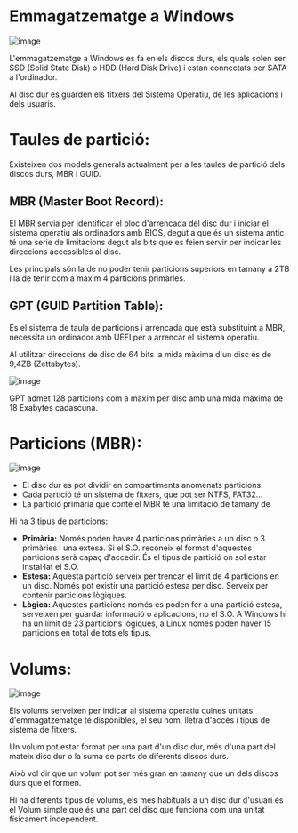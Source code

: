 # Emmagatzematge a Windows

![image](https://github.com/XaSaFa/MP04/assets/110727546/bfc99412-52dd-4119-9ce5-52b2d524bdd0)

L'emmagatzematge a Windows es fa en els discos durs, els quals solen ser SSD (Solid State Disk) o HDD (Hard Disk Drive) i estan connectats per SATA a l'ordinador.

Al disc dur es guarden els fitxers del Sistema Operatiu, de les aplicacions i dels usuaris.

# Taules de partició:

Existeixen dos models generals actualment per a les taules de partició dels discos durs, MBR i GUID.

## MBR (Master Boot Record): 

El MBR servia per identificar el bloc d'arrencada del disc dur i iniciar el sistema operatiu als ordinadors amb BIOS, degut a que és un sistema antic té una serie de limitacions degut als bits que es feien servir per indicar les direccions accessibles al disc.

Les principals són la de no poder tenir particions superiors en tamany a 2TB i la de tenir com a màxim 4 particions primàries.

## GPT (GUID Partition Table): 

És el sistema de taula de particions i arrencada que està substituint a MBR, necessita un ordinador amb UEFI per a arrencar el sistema operatiu.

Al utilitzar direccions de disc de 64 bits la mida màxima d'un disc és de 9,4ZB (Zettabytes).

![image](https://github.com/XaSaFa/MP04/assets/110727546/21262373-91ac-4446-b3bf-e1ec49c6a46c)

GPT admet 128 particions com a màxim per disc amb una mida màxima de 18 Exabytes cadascuna.

# Particions (MBR):

![image](https://github.com/XaSaFa/MP04/assets/110727546/69ec5f04-9028-4866-9a35-c23b6f478d53)

- El disc dur es pot dividir en compartiments anomenats particions.
- Cada partició té un sistema de fitxers, que pot ser NTFS, FAT32...
- La partició primària que conté el MBR té una limitació de tamany de 


Hi ha 3 tipus de particions:

- **Primària:** Només poden haver 4 particions primàries a un disc o 3 primàries i una extesa. Si el S.O. reconeix el format d'aquestes particions serà capaç d'accedir. És el tipus de partició on sol estar instal·lat el S.O.
- **Estesa:** Aquesta partició serveix per trencar el límit de 4 particions en un disc. Només pot existir una partició estesa per disc. Serveix per contenir particions lògiques.
- **Lògica:** Aquestes particions només es poden fer a una partició estesa, serveixen per guardar informació o aplicacions, no el S.O. A Windows hi ha un límit de 23 particions lògiques, a Linux només poden haver 15 particions en total de tots els tipus.

# Volums:

![image](https://github.com/XaSaFa/MP04/assets/110727546/98d605a0-ad94-49bb-9351-4e06f24777fd)

Els volums serveixen per indicar al sistema operatiu quines unitats d'emmagatzematge té disponibles, el seu nom, lletra d'accés i tipus de sistema de fitxers.

Un volum pot estar format per una part d'un disc dur, més d'una part del mateix disc dur o la suma de parts de diferents discos durs.

Això vol dir que un volum pot ser més gran en tamany que un dels discos durs que el formen.

Hi ha diferents tipus de volums, els més habituals a un disc dur d'usuari és el Volum simple que és una part del disc que funciona com una unitat físicament independent.



